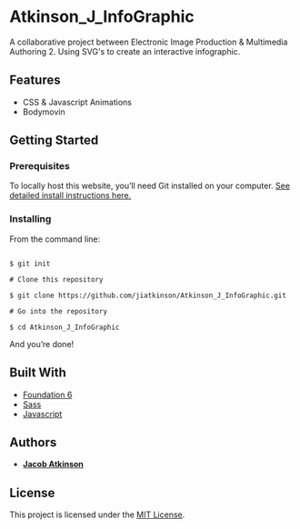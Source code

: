 # Atkinson_J_InfoGraphic

A collaborative project between Electronic Image Production & Multimedia Authoring 2. Using SVG's to create an interactive infographic.

## Features

* CSS & Javascript Animations
* Bodymovin

## Getting Started

### Prerequisites

To locally host this website, you’ll need Git installed on your computer.
[See detailed install instructions here.](https://gist.github.com/derhuerst/1b15ff4652a867391f03)

### Installing

From the command line:

```# Initialize git

$ git init

# Clone this repository

$ git clone https://github.com/jiatkinson/Atkinson_J_InfoGraphic.git

# Go into the repository

$ cd Atkinson_J_InfoGraphic

```

And you’re done!

## Built With

* [Foundation 6](https://foundation.zurb.com/)
* [Sass](https://sass-lang.com/)
* [Javascript](https://www.javascript.com/)

## Authors

* [**Jacob Atkinson**](https://github.com/jiatkinson)

## License

This project is licensed under the [MIT License](https://opensource.org/licenses/MIT/).


